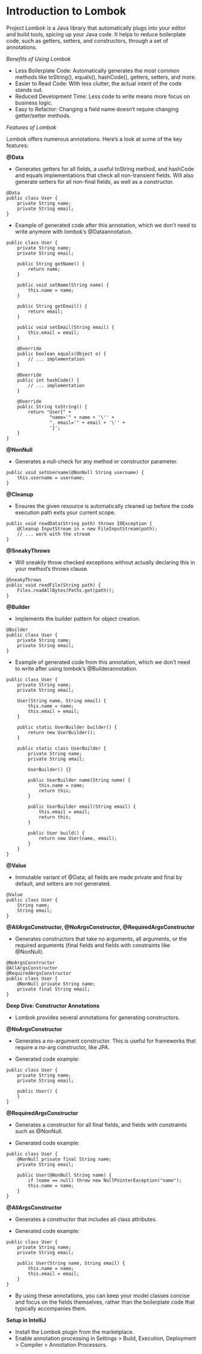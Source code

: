 # Introduction to Lombok

Project Lombok is a Java library that automatically plugs into your editor and build tools, spicing up your Java code. It helps to reduce boilerplate code, such as getters, setters, and constructors, through a set of annotations.

*Benefits of Using Lombok*

- Less Boilerplate Code: Automatically generates the most common methods like toString(), equals(), hashCode(), getters, setters, and more.
- Easier to Read Code: With less clutter, the actual intent of the code stands out.
- Reduced Development Time: Less code to write means more focus on business logic.
- Easy to Refactor: Changing a field name doesn’t require changing getter/setter methods.

*Features of Lombok*

Lombok offers numerous annotations. Here’s a look at some of the key features:

**@Data**

- Generates getters for all fields, a useful toString method, and hashCode and equals implementations that check all non-transient fields. Will also generate setters for all non-final fields, as well as a constructor.

```
@Data
public class User {
    private String name;
    private String email;
}
```

- Example of generated code after this annotation, which we don’t need to write anymore with lombok’s @Dataannotation.

```
public class User {
    private String name;
    private String email;

    public String getName() {
        return name;
    }

    public void setName(String name) {
        this.name = name;
    }

    public String getEmail() {
        return email;
    }

    public void setEmail(String email) {
        this.email = email;
    }

    @Override
    public boolean equals(Object o) {
        // ... implementation
    }

    @Override
    public int hashCode() {
        // ... implementation
    }

    @Override
    public String toString() {
        return "User{" +
                "name='" + name + '\'' +
                ", email='" + email + '\'' +
                '}';
    }
}
```

**@NonNull**

- Generates a null-check for any method or constructor parameter.

```
public void setUsername(@NonNull String username) {
    this.username = username;
}
```

**@Cleanup**

- Ensures the given resource is automatically cleaned up before the code execution path exits your current scope.

```
public void readData(String path) throws IOException {
    @Cleanup InputStream in = new FileInputStream(path);
    // ... work with the stream
}
```

**@SneakyThrows**

- Will sneakily throw checked exceptions without actually declaring this in your method’s throws clause.

```
@SneakyThrows
public void readFile(String path) {
    Files.readAllBytes(Paths.get(path));
}
```

**@Builder**

- Implements the builder pattern for object creation.

```
@Builder
public class User {
    private String name;
    private String email;
}
```

- Example of generated code from this annotation, which we don’t need to write after using lombok’s @Builderannotation.

```
public class User {
    private String name;
    private String email;

    User(String name, String email) {
        this.name = name;
        this.email = email;
    }

    public static UserBuilder builder() {
        return new UserBuilder();
    }

    public static class UserBuilder {
        private String name;
        private String email;

        UserBuilder() {}

        public UserBuilder name(String name) {
            this.name = name;
            return this;
        }

        public UserBuilder email(String email) {
            this.email = email;
            return this;
        }

        public User build() {
            return new User(name, email);
        }
    }
}
```

**@Value**

- Immutable variant of @Data; all fields are made private and final by default, and setters are not generated.

```
@Value
public class User {
    String name;
    String email;
}
```

**@AllArgsConstructor, @NoArgsConstructor, @RequiredArgsConstructor**

- Generates constructors that take no arguments, all arguments, or the required arguments (final fields and fields with constraints like @NonNull).

```
@NoArgsConstructor
@AllArgsConstructor
@RequiredArgsConstructor
public class User {
    @NonNull private String name;
    private final String email;
}
```

**Deep Dive: Constructor Annotations**

- Lombok provides several annotations for generating constructors.

**@NoArgsConstructor**

- Generates a no-argument constructor. This is useful for frameworks that require a no-arg constructor, like JPA.

- Generated code example:

```
public class User {
    private String name;
    private String email;

    public User() {
    }
}
```

**@RequiredArgsConstructor**

- Generates a constructor for all final fields, and fields with constraints such as @NonNull.

- Generated code example:

```
public class User {
    @NonNull private final String name;
    private String email;

    public User(@NonNull String name) {
        if (name == null) throw new NullPointerException("name");
        this.name = name;
    }
}
```

**@AllArgsConstructor**

- Generates a constructor that includes all class attributes.

- Generated code example:

```
public class User {
    private String name;
    private String email;

    public User(String name, String email) {
        this.name = name;
        this.email = email;
    }
}
```
- By using these annotations, you can keep your model classes concise and focus on the fields themselves, rather than the boilerplate code that typically accompanies them.


**Setup in IntelliJ**

- Install the Lombok plugin from the marketplace.
- Enable annotation processing in Settings > Build, Execution, Deployment > Compiler > Annotation Processors.